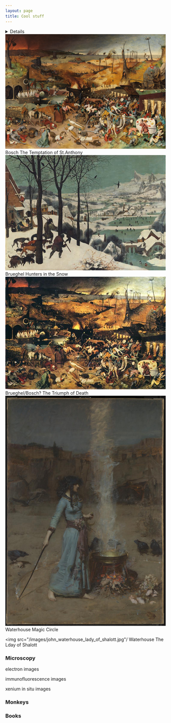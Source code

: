 ```yaml
---
layout: page
title: Cool stuff
---
```


<details>

<a href="#popup">
  <img src="/thumbnail/Brueghel-the-triumph-of-death.jpg" alt="Thumbnail" width="150">
</a>

<div id="popup" class="overlay">
  <a class="close" href="#">×</a>
  <img src="The_Triumph_of_Death_by_Pieter_Bruegel_the_Elder.jpg" alt="Full-size Image">
</div>

</details>
    
  <img src="/The_Triumph_of_Death_by_Pieter_Bruegel_the_Elder.jpg"/>
  Bosch The Temptation of St.Anthony
  
  <img src="/images/Brueghel_hunters_in_the_snow.jpg"/>
  Brueghel Hunters in the Snow
 
  <img src="/images/Brueghel-the-triumph-of-death.jpg"/>
  Brueghel/Bosch? The Triumph of Death
  
  <img src="/images/john_waterhouse_magic_circle.jpg" width="750"/>
  Waterhouse Magic Circle
  
  <img src="/images/john_waterhouse_lady_of_shalott.jpg"/
  Waterhouse The Lday of Shalott


### Microscopy
electron images


immunofluorescence images


xenium in situ images

### Monkeys


### Books


<br>
<br>
<br>






